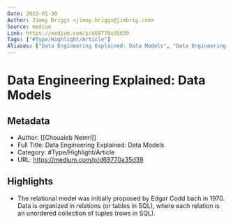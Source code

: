 ```yaml
---
Date: 2022-01-30
Author: Jimmy Briggs <jimmy.briggs@jimbrig.com>
Source: medium
Link: https://medium.com/p/d69770a35d39
Tags: ["#Type/Highlight/Article"]
Aliases: ["Data Engineering Explained: Data Models", "Data Engineering Explained: Data Models"]
---
```

# Data Engineering Explained: Data Models

## Metadata
- Author: [[Chouaieb Nemri]]
- Full Title: Data Engineering Explained: Data Models
- Category: #Type/Highlight/Article
- URL: https://medium.com/p/d69770a35d39

## Highlights
- The relational model was initially proposed by Edgar Codd bach in 1970. Data is organized in relations (or tables in SQL), where each relation is an unordered collection of tuples (rows in SQL).
